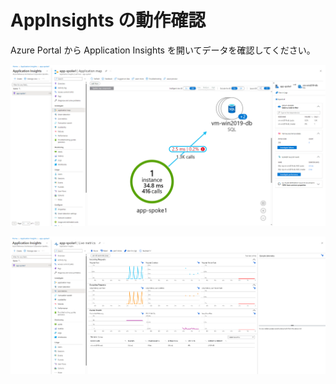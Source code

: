 # AppInsights の動作確認

Azure Portal から Application Insights を開いてデータを確認してください。

![picture 1](./images/35560e1a828b83e8aab5d0fd3d6cbaeb19b1c21270e1f3750ea597b607b34c1b.png)  

![picture 2](./images/6f082b81f1bc7d50b8ff58b5cb5e8e0fff6b6228e9be44548c5e9e37180df5fc.png)  
